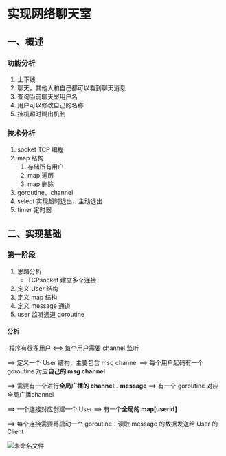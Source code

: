 # 实现网络聊天室

## 一、概述

### **功能分析**

1. 上下线
2. 聊天，其他人和自己都可以看到聊天消息
3. 查询当前聊天室用户名
4. 用户可以修改自己的名称
5. 挂机超时踢出机制

### **技术分析**

1. socket TCP 编程
2. map 结构
   1. 存储所有用户
   2. map 遍历
   3. map 删除
3. goroutine、channel
4. select 实现超时退出、主动退出
5. timer 定时器

## 二、实现基础

### 第一阶段

1. 思路分析
   - TCPsocket 建立多个连接
2. 定义 User 结构
3. 定义 map 结构
4. 定义 message 通道
5. user 监听通道 goroutine

#### 分析

​	程序有很多用户 <==>  每个用户需要 channel 监听 

==> 定义一个 User 结构，主要包含 msg channel ==> 每个用户起码有一个 goroutine 对应**自己的 msg channel**

==> 需要有一个进行**全局广播的 channel：message** ==> 有一个 goroutine 对应全局广播channel

==> 一个连接对应创建一个 User ==> 有一个**全局的 map[userid]**

==> 每个连接需要再启动一个 goroutine：读取 message 的数据发送给 User 的 Client

![未命名文件](https://i.loli.net/2021/10/11/n9XouCgF8hVRm52.png)

